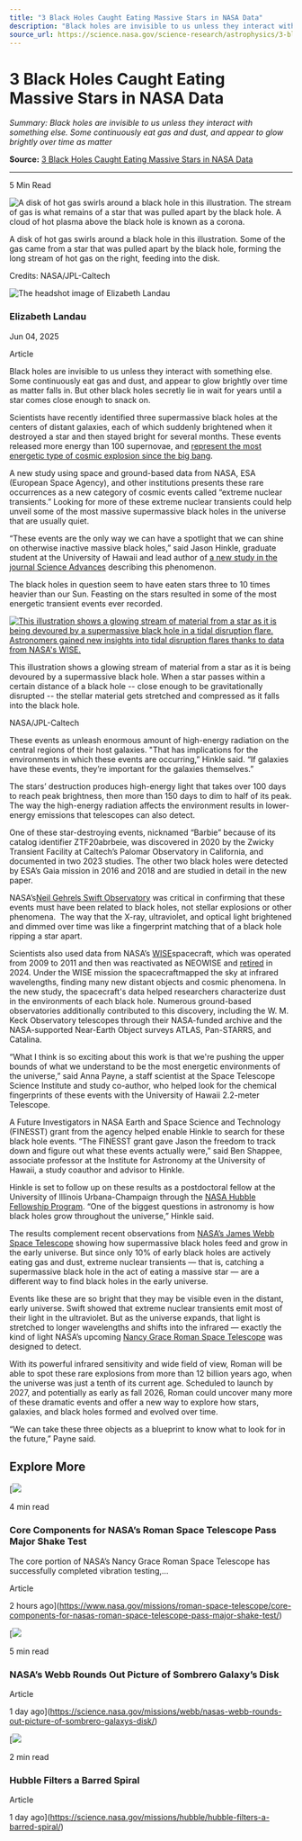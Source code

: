 ```yaml
---
title: "3 Black Holes Caught Eating Massive Stars in NASA Data"
description: "Black holes are invisible to us unless they interact with something else. Some continuously eat gas and dust, and appear to glow brightly over time as matter"
source_url: https://science.nasa.gov/science-research/astrophysics/3-black-holes-caught-eating-massive-stars-in-nasa-data/
---
```


# 3 Black Holes Caught Eating Massive Stars in NASA Data

*Summary: Black holes are invisible to us unless they interact with something else. Some continuously eat gas and dust, and appear to glow brightly over time as matter*

**Source:** [3 Black Holes Caught Eating Massive Stars in NASA Data](https://science.nasa.gov/science-research/astrophysics/3-black-holes-caught-eating-massive-stars-in-nasa-data/)

---

5 Min Read

![A disk of hot gas swirls around a black hole in this illustration. The stream of gas is what remains of a star that was pulled apart by the black hole. A cloud of hot plasma above the black hole is known as a corona.](https://science.nasa.gov/wp-content/uploads/2024/05/jpegpia25440.jpg?w=1536)

A disk of hot gas swirls around a black hole in this illustration. Some of the gas came from a star that was pulled apart by the black hole, forming the long stream of hot gas on the right, feeding into the disk.

Credits: 
NASA/JPL-Caltech

![The headshot image of Elizabeth Landau](https://science.nasa.gov/wp-content/uploads/2023/12/cropped-800px-elizabeth-landau-in-the-nasa-exoplanet-exploration-program-300x300.jpg)

### Elizabeth Landau

Jun 04, 2025

Article

Black holes are invisible to us unless they interact with something else. Some continuously eat gas and dust, and appear to glow brightly over time as matter falls in. But other black holes secretly lie in wait for years until a star comes close enough to snack on.

Scientists have recently identified three supermassive black holes at the centers of distant galaxies, each of which suddenly brightened when it destroyed a star and then stayed bright for several months. These events released more energy than 100 supernovae, and [represent the most energetic type of cosmic explosion since the big bang](https://www.hawaii.edu/news/2025/06/04/biggest-explosion-since-big-bang/).

A new study using space and ground-based data from NASA, ESA (European Space Agency), and other institutions presents these rare occurrences as a new category of cosmic events called “extreme nuclear transients.” Looking for more of these extreme nuclear transients could help unveil some of the most massive supermassive black holes in the universe that are usually quiet.

“These events are the only way we can have a spotlight that we can shine on otherwise inactive massive black holes,” said Jason Hinkle, graduate student at the University of Hawaii and lead author of [a new study in the journal Science Advances](https://www.science.org/doi/10.1126/sciadv.adt0074) describing this phenomenon.

The black holes in question seem to have eaten stars three to 10 times heavier than our Sun. Feasting on the stars resulted in some of the most energetic transient events ever recorded.

[![This illustration shows a glowing stream of material from a star as it is being devoured by a supermassive black hole in a tidal disruption flare. Astronomers gained new insights into tidal disruption flares thanks to data from NASA's WISE.](https://images-assets.nasa.gov/image/PIA20027/PIA20027~large.jpg?w=1920&h=1080&fit=clip&crop=faces%2Cfocalpoint)](https://images-assets.nasa.gov/image/PIA20027/PIA20027~large.jpg?w=1920&h=1080&fit=clip&crop=faces%2Cfocalpoint)

This illustration shows a glowing stream of material from a star as it is being devoured by a supermassive black hole. When a star passes within a certain distance of a black hole -- close enough to be gravitationally disrupted -- the stellar material gets stretched and compressed as it falls into the black hole.

NASA/JPL-Caltech

These events as unleash enormous amount of high-energy radiation on the central regions of their host galaxies. "That has implications for the environments in which these events are occurring,” Hinkle said. “If galaxies have these events, they’re important for the galaxies themselves.”

The stars’ destruction produces high-energy light that takes over 100 days to reach peak brightness, then more than 150 days to dim to half of its peak. The way the high-energy radiation affects the environment results in lower-energy emissions that telescopes can also detect.

One of these star-destroying events, nicknamed “Barbie” because of its catalog identifier ZTF20abrbeie, was discovered in 2020 by the Zwicky Transient Facility at Caltech’s Palomar Observatory in California, and documented in two 2023 studies. The other two black holes were detected by ESA’s Gaia mission in 2016 and 2018 and are studied in detail in the new paper.

NASA’s[Neil Gehrels Swift Observatory](https://science.nasa.gov/mission/swift) was critical in confirming that these events must have been related to black holes, not stellar explosions or other phenomena.  The way that the X-ray, ultraviolet, and optical light brightened and dimmed over time was like a fingerprint matching that of a black hole ripping a star apart.

Scientists also used data from NASA’s [WISE](https://science.nasa.gov/mission/neowise/)spacecraft, which was operated from 2009 to 2011 and then was reactivated as NEOWISE and [retired](https://www.jpl.nasa.gov/news/nasa-mission-concludes-after-years-of-successful-asteroid-detections/) in 2024. Under the WISE mission the spacecraftmapped the sky at infrared wavelengths, finding many new distant objects and cosmic phenomena. In the new study, the spacecraft's data helped researchers characterize dust in the environments of each black hole. Numerous ground-based observatories additionally contributed to this discovery, including the W. M. Keck Observatory telescopes through their NASA-funded archive and the NASA-supported Near-Earth Object surveys ATLAS, Pan-STARRS, and Catalina.

“What I think is so exciting about this work is that we're pushing the upper bounds of what we understand to be the most energetic environments of the universe,” said Anna Payne, a staff scientist at the Space Telescope Science Institute and study co-author, who helped look for the chemical fingerprints of these events with the University of Hawaii 2.2-meter Telescope.

A Future Investigators in NASA Earth and Space Science and Technology (FINESST) grant from the agency helped enable Hinkle to search for these black hole events. “The FINESST grant gave Jason the freedom to track down and figure out what these events actually were,” said Ben Shappee, associate professor at the Institute for Astronomy at the University of Hawaii, a study coauthor and advisor to Hinkle.

Hinkle is set to follow up on these results as a postdoctoral fellow at the University of Illinois Urbana-Champaign through the [NASA Hubble Fellowship Program](https://science.nasa.gov/missions/hubble/nasa-awards-astrophysics-postdoctoral-fellowships-for-2025/). “One of the biggest questions in astronomy is how black holes grow throughout the universe,” Hinkle said.

The results complement recent observations from [NASA’s James Webb Space Telescope](https://science.nasa.gov/mission/webb/) showing how supermassive black holes feed and grow in the early universe. But since only 10% of early black holes are actively eating gas and dust, extreme nuclear transients — that is, catching a supermassive black hole in the act of eating a massive star — are a different way to find black holes in the early universe.

Events like these are so bright that they may be visible even in the distant, early universe. Swift showed that extreme nuclear transients emit most of their light in the ultraviolet. But as the universe expands, that light is stretched to longer wavelengths and shifts into the infrared — exactly the kind of light NASA’s upcoming [Nancy Grace Roman Space Telescope](https://science.nasa.gov/mission/roman-space-telescope/) was designed to detect.

With its powerful infrared sensitivity and wide field of view, Roman will be able to spot these rare explosions from more than 12 billion years ago, when the universe was just a tenth of its current age. Scheduled to launch by 2027, and potentially as early as fall 2026, Roman could uncover many more of these dramatic events and offer a new way to explore how stars, galaxies, and black holes formed and evolved over time.

“We can take these three objects as a blueprint to know what to look for in the future,” Payne said.

## Explore More

[![](https://www.nasa.gov/wp-content/uploads/2025/05/scipa-vibe-4-panel14fps-163prcnt-1.gif?w=300px)

4 min read

### Core Components for NASA’s Roman Space Telescope Pass Major Shake Test

The core portion of NASA’s Nancy Grace Roman Space Telescope has successfully completed vibration testing,…

Article

2 hours ago](https://www.nasa.gov/missions/roman-space-telescope/core-components-for-nasas-roman-space-telescope-pass-major-shake-test/)

[![](https://assets.science.nasa.gov/dynamicimage/assets/science/missions/webb/science/2025/webb-STScI-01JWC1B2K19KSW64ZKVS2CZ7F0-2K.png?w=2000&h=1867&fit=clip&crop=faces%2Cfocalpoint)

5 min read

### NASA’s Webb Rounds Out Picture of Sombrero Galaxy’s Disk

Article

1 day ago](https://science.nasa.gov/missions/webb/nasas-webb-rounds-out-picture-of-sombrero-galaxys-disk/)

[![](https://assets.science.nasa.gov/dynamicimage/assets/science/missions/hubble/galaxies/spiral/Hubble_NGC1385_potw2346a.jpg?w=4069&h=3925&fit=clip&crop=faces%2Cfocalpoint)

2 min read

### Hubble Filters a Barred Spiral

Article

1 day ago](https://science.nasa.gov/missions/hubble/hubble-filters-a-barred-spiral/)